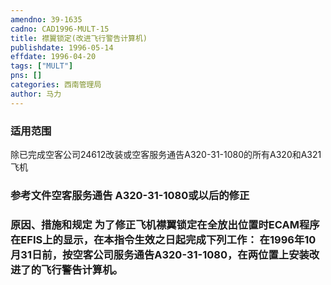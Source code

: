 ```yaml
---
amendno: 39-1635  
cadno: CAD1996-MULT-15  
title: 襟翼锁定(改进飞行警告计算机)  
publishdate: 1996-05-14  
effdate: 1996-04-20  
tags: ["MULT"]  
pns: []  
categories: 西南管理局  
author: 马力  
---
```

  
### 适用范围  
除已完成空客公司24612改装或空客服务通告A320-31-1080的所有A320和A321飞机  
  
<!--more-->  
### 参考文件空客服务通告 A320-31-1080或以后的修正  
  
### 原因、措施和规定 为了修正飞机襟翼锁定在全放出位置时ECAM程序在EFIS上的显示，在本指令生效之日起完成下列工作：     在1996年10月31日前，按空客公司服务通告A320-31-1080，在两位置上安装改进了的飞行警告计算机。  
